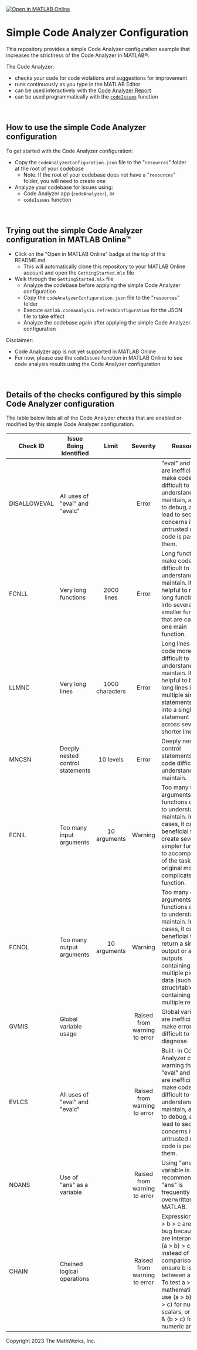 [![Open in MATLAB Online](https://www.mathworks.com/images/responsive/global/open-in-matlab-online.svg)](https://matlab.mathworks.com/open/github/v1?repo=mathworks/Simple-Code-Analyzer-Configuration&file=GettingStarted.mlx)

# Simple Code Analyzer Configuration

This repository provides a simple Code Analyzer configuration example that increases the strictness of the Code Analyzer in MATLAB®.

The Code Analyzer:
* checks your code for code violations and suggestions for improvement
* runs continuously as you type in the MATLAB Editor
* can be used interactively with the [Code Analyzer Report](https://www.mathworks.com/help/matlab/matlab_prog/matlab-code-analyzer-report.html)
* can be used programmatically with the [`codeIssues`](https://www.mathworks.com/help/matlab/ref/codeissues.html) function
<br/><br/><br/>


## How to use the simple Code Analyzer configuration
To get started with the Code Analyzer configuration:
* Copy the `codeAnalyzerConfiguration.json` file to the "`resources`" folder at the root of your codebase
  * Note: If the root of your codebase does not have a "`resources`" folder, you will need to create one
* Analyze your codebase for issues using:
  * Code Analyzer app (`codeAnalyzer`), or
  * `codeIssues` function
<br/><br/><br/>


## Trying out the simple Code Analyzer configuration in MATLAB Online™
* Click on the "Open in MATLAB Online" badge at the top of this README.md
  * This will automatically clone this repository to your MATLAB Online account and open the `GettingStarted.mlx` file
* Walk through the `GettingStarted.mlx` file
  * Analyze the codebase before applying the simple Code Analyzer configuration
  * Copy the `codeAnalyzerConfiguration.json` file to the "`resources`" folder
  * Execute `matlab.codeanalysis.refreshConfiguration` for the JSON file to take effect
  * Analyze the codebase again after applying the simple Code Analyzer configuration

Disclaimer:
* Code Analyzer app is not yet supported in MATLAB Online
* For now, please use the `codeIssues` function in MATLAB Online to see code analysis results using the Code Analyzer configuration
<br/><br/><br/>


## Details of the checks configured by this simple Code Analyzer configuration
The table below lists all of the Code Analyzer checks that are enabled or modified by this simple Code Analyzer configuration.

| Check ID     | Issue Being Identified           | Limit           | Severity                     | Reasoning                                                                                                                                                                                                                                                                 |
|--------------|----------------------------------|:---------------:|:----------------------------:|---------------------------------------------------------------------------------------------------------------------------------------------------------------------------------------------------------------------------------------------------------------------------|
| DISALLOWEVAL | All uses of "eval" and "evalc"   |                 | Error                        | "eval" and "evalc" are inefficient, make code difficult to understand and maintain, are hard to debug, and can lead to security concerns if untrusted user code is passed to them.                                                                                       |
| FCNLL        | Very long functions              | 2000 lines      | Error                        | Long functions make code more difficult to understand and maintain. It is helpful to refactor long functions into several smaller functions that are called by one main function.                                                                                         |
| LLMNC        | Very long lines                  | 1000 characters | Error                        | Long lines make code more difficult to understand and maintain. It is helpful to break long lines into multiple simpler statements, or into a single statement split across several shorter lines.                                                                        |
| MNCSN        | Deeply nested control statements | 10 levels       | Error                        | Deeply nested control statements make code difficult to understand and maintain.                                                                                                                                                                                          |
| FCNIL        | Too many input arguments         | 10 arguments    | Warning                      | Too many input arguments make functions difficult to understand and maintain. In these cases, it can be beneficial to create several simpler functions to accomplish all of the tasks of the original more complicated function.                                          |
| FCNOL        | Too many output arguments        | 10 arguments    | Warning                      | Too many output arguments make functions difficult to understand and maintain. In these cases, it can be beneficial to return a single output or a few outputs containing multiple pieces of data (such a struct/table/object containing multiple results).               |
| GVMIS        | Global variable usage            |                 | Raised from warning to error | Global variables are inefficient and make errors difficult to diagnose.                                                                                                                                                                                                   |
| EVLCS        | All uses of "eval" and "evalc"   |                 | Raised from warning to error | Built-in Code Analyzer check warning that "eval" and "evalc" are inefficient, make code difficult to understand and maintain, are hard to debug, and can lead to security concerns if untrusted user code is passed to them.                                             |
| NOANS        | Use of "ans" as a variable       |                 | Raised from warning to error | Using "ans" as a variable is not recommended as "ans" is frequently overwritten by MATLAB.                                                                                                                                                                                |
| CHAIN        | Chained logical operations       |                 | Raised from warning to error | Expressions like a > b > c are often a bug because they are interpreted as (a > b) > c, instead of as a comparison to ensure b is between a and c. To test a > b > c mathematically, use (a > b) && (b > c) for numeric scalars, or (a > b) & (b > c) for numeric arrays. |


Copyright 2023 The MathWorks, Inc.
